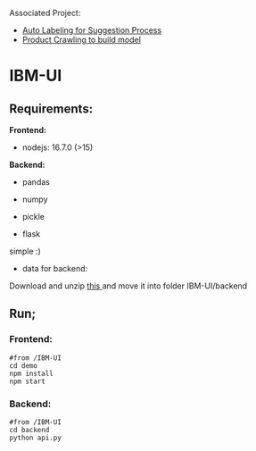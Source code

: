 Associated Project:

* <a href='https://github.com/nduc4nh/AutoLabel'> Auto Labeling for Suggestion Process </a>
* <a href = "https://github.com/nduc4nh/product_crawler"> Product Crawling to build model </a>

# IBM-UI

## Requirements:

**Frontend:**

* nodejs: 16.7.0 (>15)

**Backend:**

- pandas 

- numpy

- pickle

- flask

simple :)

* data for backend:

Download and unzip <a href='https://drive.google.com/drive/folders/1MV5lcDlRgiRCtnRBm-KYT7xZV-WXloba?usp=sharing'> this </a> and move it into folder IBM-UI/backend

## Run;

### Frontend:

``` 
#from /IBM-UI
cd demo
npm install 
npm start
```

### Backend:

```
#from /IBM-UI
cd backend
python api.py
```
